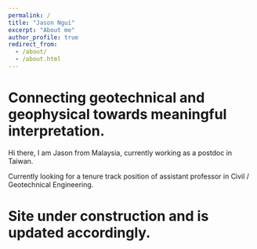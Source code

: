 ```yaml
---
permalink: /
title: "Jason Ngui"
excerpt: "About me"
author_profile: true
redirect_from: 
  - /about/
  - /about.html
---
```


# Connecting geotechnical and geophysical towards meaningful interpretation.

Hi there, I am Jason from Malaysia, currently working as a postdoc in Taiwan.

Currently looking for a tenure track position of assistant professor in Civil / Geotechnical Engineering.

# Site under construction and is updated accordingly.